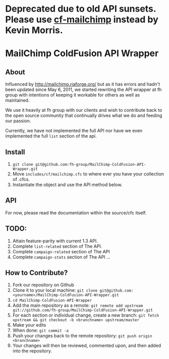 # Deprecated due to old API sunsets. Please use [cf-mailchimp](https://github.com/kevindb/cf-mailchimp/) instead by Kevin Morris.

# MailChimp ColdFusion API Wrapper

## About
Influenced by http://mailchimp.riaforge.org/ but as it has errors and hadn't been updated since May 6, 2011, we started rewriting the API wrapper at fh group with intentions of keeping it workable for others as well as maintained.

We use it heavily at fh group with our clients and wish to contribute back to the open source community that continually drives what we do and feeding our passion.

Currently, we have not implemented the full API nor have we even implemented the full `list` section of the api.

## Install
1. `git clone git@github.com:fh-group/MailChimp-ColdFusion-API-Wrapper.git`
2. Move `includes/cf/mailchimp.cfc` to where ever you have your collection of .cfcs.
3. Instantiate the object and use the API method below.

## API
For now, please read the documentation within the source/cfc itself.

## TODO:
1. Attain feature-parity with current 1.3 API.
  1. Complete `list-related` section of The API.
  2. Complete `campaign-related` section of The API
  3. Complete `campaign-stats` section of The API
  ...

## How to Contribute?
1. Fork our repository on Github
2. Clone it to your local machine: `git clone git@github.com:<yourname>/MailChimp-ColdFusion-API-Wrapper.git`
3. `cd MailChimp-ColdFusion-API-Wrapper`
4. Add the main repository as a remote: `git remote add upstream git://github.com/fh-group/MailChimp-ColdFusion-API-Wrapper.git`
5. For each section or individual change, create a new branch: `git fetch upstream && git checkout -b <branchname> upstream/master`
6. Make your edits
7. When done: `git commit -a`
8. Push your changes back to the remote repository: `git push origin <branchname>`
9. Your changes will then be reviewed, commented upon, and then added into the repository.

